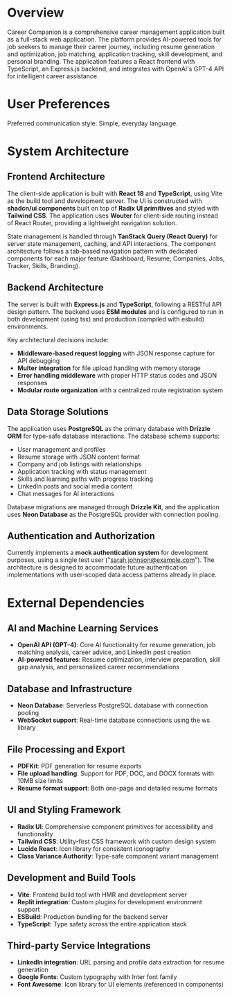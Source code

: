 # Overview

Career Companion is a comprehensive career management application built as a full-stack web application. The platform provides AI-powered tools for job seekers to manage their career journey, including resume generation and optimization, job matching, application tracking, skill development, and personal branding. The application features a React frontend with TypeScript, an Express.js backend, and integrates with OpenAI's GPT-4 API for intelligent career assistance.

# User Preferences

Preferred communication style: Simple, everyday language.

# System Architecture

## Frontend Architecture
The client-side application is built with **React 18** and **TypeScript**, using Vite as the build tool and development server. The UI is constructed with **shadcn/ui components** built on top of **Radix UI primitives** and styled with **Tailwind CSS**. The application uses **Wouter** for client-side routing instead of React Router, providing a lightweight navigation solution.

State management is handled through **TanStack Query (React Query)** for server state management, caching, and API interactions. The component architecture follows a tab-based navigation pattern with dedicated components for each major feature (Dashboard, Resume, Companies, Jobs, Tracker, Skills, Branding).

## Backend Architecture
The server is built with **Express.js** and **TypeScript**, following a RESTful API design pattern. The backend uses **ESM modules** and is configured to run in both development (using tsx) and production (compiled with esbuild) environments.

Key architectural decisions include:
- **Middleware-based request logging** with JSON response capture for API debugging
- **Multer integration** for file upload handling with memory storage
- **Error handling middleware** with proper HTTP status codes and JSON responses
- **Modular route organization** with a centralized route registration system

## Data Storage Solutions
The application uses **PostgreSQL** as the primary database with **Drizzle ORM** for type-safe database interactions. The database schema supports:
- User management and profiles
- Resume storage with JSON content format
- Company and job listings with relationships
- Application tracking with status management
- Skills and learning paths with progress tracking
- LinkedIn posts and social media content
- Chat messages for AI interactions

Database migrations are managed through **Drizzle Kit**, and the application uses **Neon Database** as the PostgreSQL provider with connection pooling.

## Authentication and Authorization
Currently implements a **mock authentication system** for development purposes, using a single test user ("sarah.johnson@example.com"). The architecture is designed to accommodate future authentication implementations with user-scoped data access patterns already in place.

# External Dependencies

## AI and Machine Learning Services
- **OpenAI API (GPT-4)**: Core AI functionality for resume generation, job matching analysis, career advice, and LinkedIn post creation
- **AI-powered features**: Resume optimization, interview preparation, skill gap analysis, and personalized career recommendations

## Database and Infrastructure
- **Neon Database**: Serverless PostgreSQL database with connection pooling
- **WebSocket support**: Real-time database connections using the ws library

## File Processing and Export
- **PDFKit**: PDF generation for resume exports
- **File upload handling**: Support for PDF, DOC, and DOCX formats with 10MB size limits
- **Resume format support**: Both one-page and detailed resume formats

## UI and Styling Framework
- **Radix UI**: Comprehensive component primitives for accessibility and functionality
- **Tailwind CSS**: Utility-first CSS framework with custom design system
- **Lucide React**: Icon library for consistent iconography
- **Class Variance Authority**: Type-safe component variant management

## Development and Build Tools
- **Vite**: Frontend build tool with HMR and development server
- **Replit integration**: Custom plugins for development environment support
- **ESBuild**: Production bundling for the backend server
- **TypeScript**: Type safety across the entire application stack

## Third-party Service Integrations
- **LinkedIn integration**: URL parsing and profile data extraction for resume generation
- **Google Fonts**: Custom typography with Inter font family
- **Font Awesome**: Icon library for UI elements (referenced in components)